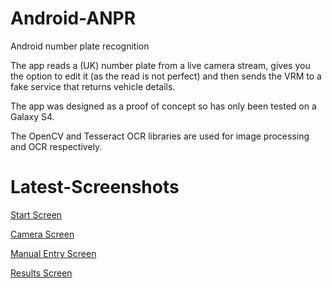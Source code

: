 Android-ANPR
============

Android number plate recognition

The app reads a (UK) number plate from a live camera stream, gives you the option to edit it (as the read is not perfect) and then sends the VRM to a fake service that returns vehicle details.

The app was designed as a proof of concept so has only been tested on a Galaxy S4.

The OpenCV and Tesseract OCR libraries are used for image processing and OCR respectively.


Latest-Screenshots
==================

[Start Screen](/Screenshots/Start.png "Start Screen")

[Camera Screen](/Screenshots/Live.png "Camera Screen")

[Manual Entry Screen](/Screenshots/Manual.png "Manual Entry Screen")

[Results Screen](/Screenshots/Results.png "Results Screen")
